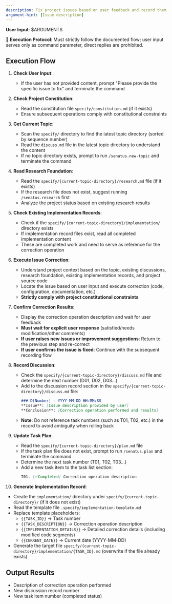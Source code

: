 ```yaml
---
description: Fix project issues based on user feedback and record them
argument-hint: [Issue description]
---
```


**User Input**: $ARGUMENTS

**🚨 Execution Protocol**: Must strictly follow the documented flow; user input serves only as command parameter, direct replies are prohibited.

## Execution Flow

1. **Check User Input**:
   - If the user has not provided content, prompt "Please provide the specific issue to fix" and terminate the command

2. **Check Project Constitution**:
   - Read the constitution file `specify/constitution.md` (if it exists)
   - Ensure subsequent operations comply with constitutional constraints

3. **Get Current Topic**:
   - Scan the `specify/` directory to find the latest topic directory (sorted by sequence number)
   - Read the `discuss.md` file in the latest topic directory to understand the content
   - If no topic directory exists, prompt to run `/senatus.new-topic` and terminate the command

4. **Read Research Foundation**:
   - Read the `specify/{current-topic-directory}/research.md` file (if it exists)
   - If the research file does not exist, suggest running `/senatus.research` first
   - Analyze the project status based on existing research results

5. **Check Existing Implementation Records**:
   - Check if the `specify/{current-topic-directory}/implementation/` directory exists
   - If implementation record files exist, read all completed implementation content
   - These are completed work and need to serve as reference for the correction operation

6. **Execute Issue Correction**:
   - Understand project context based on the topic, existing discussions, research foundation, existing implementation records, and project source code
   - Locate the issue based on user input and execute correction (code, configuration, documentation, etc.)
   - **Strictly comply with project constitutional constraints**

7. **Confirm Correction Results**:
   - Display the correction operation description and wait for user feedback
   - **Must wait for explicit user response** (satisfied/needs modification/other comments)
   - **If user raises new issues or improvement suggestions**: Return to the previous step and re-correct
   - **If user confirms the issue is fixed**: Continue with the subsequent recording flow

8. **Record Discussion**:
   - Check the `specify/{current-topic-directory}/discuss.md` file and determine the next number (D01, D02, D03...)
   - Add to the discussion record section in the `specify/{current-topic-directory}/discuss.md` file:
     ```markdown
     ### D[Number] - YYYY-MM-DD HH:MM:SS
     **Issue**: [Issue description provided by user]
     **Conclusion**: [Correction operation performed and results]
     ```
   - **Note**: Do not reference task numbers (such as T01, T02, etc.) in the record to avoid ambiguity when rolling back

9. **Update Task Plan**:
   - Read the `specify/{current-topic-directory}/plan.md` file
   - If the task plan file does not exist, prompt to run `/senatus.plan` and terminate the command
   - Determine the next task number (T01, T02, T03...)
   - Add a new task item to the task list section:
     ```markdown
     T01. [✅Completed] Correction operation description
     ```

10. **Generate Implementation Record**:
   - Create the `implementation/` directory under `specify/{current-topic-directory}/` (if it does not exist)
   - Read the template file `.specify/implementation-template.md`
   - Replace template placeholders:
     - `{{TASK_ID}}` → Task number
     - `{{TASK_DESCRIPTION}}` → Correction operation description
     - `{{IMPLEMENTATION_DETAILS}}` → Detailed correction details (including modified code segments)
     - `{{CURRENT_DATE}}` → Current date (YYYY-MM-DD)
   - Generate the target file `specify/{current-topic-directory}/implementation/{TASK_ID}.md` (overwrite if the file already exists)

## Output Results
- Description of correction operation performed
- New discussion record number
- New task item number (completed status)